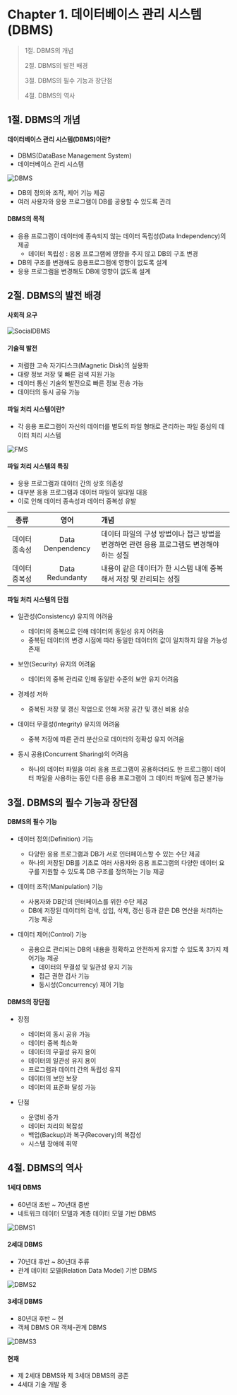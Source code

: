 # Chapter 1. 데이터베이스 관리 시스템(DBMS)

> 1절. DBMS의 개념
>
> 2절. DBMS의 발전 배경
>
> 3절. DBMS의 필수 기능과 장단점
>
> 4절. DBMS의 역사

## 1절. DBMS의 개념
#### 데이터베이스 관리 시스템(DBMS)이란?
* DBMS(DataBase Management System)
* 데이터베이스 관리 시스템

![DBMS](https://github.com/BangYunseo/TIL/blob/main/ComputerScience/DataBase/Image/ch01/DBMS.PNG)

* DB의 정의와 조작, 제어 기능 제공
* 여러 사용자와 응용 프로그램이 DB를 공용할 수 있도록 관리

#### DBMS의 목적
* 응용 프로그램이 데이터에 종속되지 않는 데이터 독립성(Data Independency)의 제공
  * 데이터 독립성 : 응용 프로그램에 영향을 주지 않고 DB의 구조 변경
* DB의 구조를 변경해도 응용프로그램에 영향이 없도록 설계
* 응용 프로그램을 변경해도 DB에 영향이 없도록 설계

## 2절. DBMS의 발전 배경
#### 사회적 요구

![SocialDBMS](https://github.com/BangYunseo/TIL/blob/main/ComputerScience/DataBase/Image/ch01/SocialDBMS.PNG)

#### 기술적 발전
* 저렴한 고속 자기디스크(Magnetic Disk)의 실용화
* 대량 정보 저장 및 빠른 검색 지원 가능
* 데이터 통신 기술의 발전으로 빠른 정보 전송 가능
* 데이터의 동시 공유 가능

#### 파일 처리 시스템이란?
* 각 응용 프로그램이 자신의 데이터를 별도의 파일 형태로 관리하는 파일 중심의 데이터 처리 시스템

![FMS](https://github.com/BangYunseo/TIL/blob/main/ComputerScience/DataBase/Image/ch01/FMS.PNG)

#### 파일 처리 시스템의 특징
* 응용 프로그램과 데이터 간의 상호 의존성
* 대부분 응용 프로그램과 데이터 파일이 일대일 대응
* 이로 인해 데이터 종속성과 데이터 중복성 유발

|종류|영어|개념|
|:---:|:---:|:---|
|데이터 종속성|Data Denpendency|데이터 파일의 구성 방법이나 접근 방법을 변경하면 관련 응용 프로그램도 변경해야 하는 성질|
|데이터 중복성|Data Redundanty|내용이 같은 데이터가 한 시스템 내에 중복해서 저장 및 관리되는 성질|

#### 파일 처리 시스템의 단점
* 일관성(Consistency) 유지의 어려움
  * 데이터의 중복으로 인해 데이터의 동일성 유지 어려움
  * 중복된 데이터의 변경 시점에 따라 동일한 데이터의 값이 일치하지 않을 가능성 존재

* 보안(Security) 유지의 어려움
  * 데이터의 중복 관리로 인해 동일한 수준의 보안 유지 어려움

* 경제성 저하
  * 중복된 저장 및 갱신 작업으로 인해 저장 공간 및 갱신 비용 상승

* 데이터 무결성(Integrity) 유지의 어려움
  * 중복 저장에 따른 관리 분산으로 데이터의 정확성 유지 어려움

* 동시 공용(Concurrent Sharing)의 어려움
  * 하나의 데이터 파일을 여러 응용 프로그램이 공용하더라도 한 프로그램이 데이터 파일을 사용하는 동안 다른 응용 프로그램이 그 데이터 파일에 접근 불가능


## 3절. DBMS의 필수 기능과 장단점
#### DBMS의 필수 기능
* 데이터 정의(Definition) 기능
  * 다양한 응용 프로그램과 DB가 서로 인터페이스할 수 있는 수단 제공
  * 하나의 저장된 DB를 기초로 여러 사용자와 응용 프로그램의 다양한 데이터 요구를 지원할 수 있도록 DB 구조를 정의하는 기능 제공

* 데이터 조작(Manipulation) 기능
  * 사용자와 DB간의 인터페이스를 위한 수단 제공
  * DB에 저장된 데이터의 검색, 삽입, 삭제, 갱신 등과 같은 DB 연산을 처리하는 기능 제공

* 데이터 제어(Control) 기능
  * 공용으로 관리되는 DB의 내용을 정확하고 안전하게 유지할 수 있도록 3가지 제어기능 제공
    * 데이터의 무결성 및 일관성 유지 기능
    * 접근 권한 검사 기능
    * 동시성(Concurrency) 제어 기능

#### DBMS의 장단점
* 장점
  * 데이터의 동시 공유 가능
  * 데이터 중복 최소화
  * 데이터의 무결성 유지 용이
  * 데이터의 일관성 유지 용이
  * 프로그램과 데이터 간의 독립성 유지
  * 데이터의 보안 보장
  * 데이터의 표준화 달성 가능

* 단점
  * 운영비 증가
  * 데이터 처리의 복잡성
  * 백업(Backup)과 복구(Recovery)의 복잡성
  * 시스템 장애에 취약


## 4절. DBMS의 역사
#### 1세대 DBMS
* 60년대 초반 ~ 70년대 중반
* 네트워크 데이터 모델과 계층 데이터 모델 기반 DBMS

![DBMS1](https://github.com/BangYunseo/TIL/blob/main/ComputerScience/DataBase/Image/ch01/DBMS1.PNG)

#### 2세대 DBMS
* 70년대 후반 ~ 80년대 주류
* 관계 데이터 모델(Relation Data Model) 기반 DBMS

![DBMS2](https://github.com/BangYunseo/TIL/blob/main/ComputerScience/DataBase/Image/ch01/DBMS2.PNG)

#### 3세대 DBMS
* 80년대 후반 ~ 현
* 객체 DBMS OR 객체-관계 DBMS

![DBMS3](https://github.com/BangYunseo/TIL/blob/main/ComputerScience/DataBase/Image/ch01/DBMS3.PNG)

#### 현재
* 제 2세대 DBMS와 제 3세대 DBMS의 공존
* 4세대 기술 개발 중